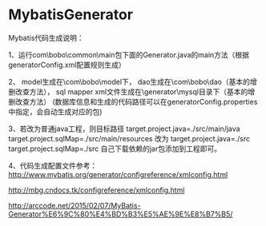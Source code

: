 # MybatisGenerator
Mybatis代码生成说明：

1、运行com\bobo\common\main包下面的Generator.java的main方法（根据generatorConfig.xml配置规则生成）

2、
model生成在\com\bobo\model下，
dao生成在\com\bobo\dao（基本的增删改查方法），
sql mapper xml文件生成在\generator\mysql目录下（基本的增删改查方法）
(数据库信息和生成的代码路径可以在generatorConfig.properties中指定，会自动生成对应的包)

3、若改为普通java工程，则目标路径
target.project.java=./src/main/java
target.project.sqlMap=./src/main/resources
改为
target.project.java=./src
target.project.sqlMap=./src
自己下载依赖的jar包添加到工程即可。

4、代码生成配置文件参考：
http://www.mybatis.org/generator/configreference/xmlconfig.html

http://mbg.cndocs.tk/configreference/xmlconfig.html 

http://arccode.net/2015/02/07/MyBatis-Generator%E6%9C%80%E4%BD%B3%E5%AE%9E%E8%B7%B5/
